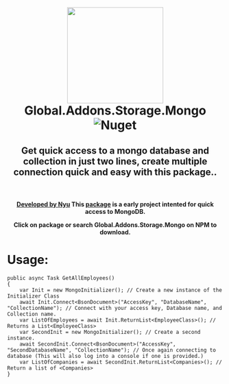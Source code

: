 <h1 align="center">
  <img src="https://media.discordapp.net/attachments/713367706736525332/867802837182054410/unknown.png" width="224px"/><br/>
  Global.Addons.Storage.Mongo
	<img alt="Nuget" src="https://img.shields.io/nuget/v/Global.Addons.Storage.Mongo?color=cyan&logoColor=red&style=plastic">
</h1>


<div align="center">
<h2> Get quick access to a mongo database and collection in just two lines, create multiple connection quick and easy with this package..</h2>
&nbsp;  
&nbsp;
&nbsp;
<h4>
  <a href="https://github.com/michaelukz">Developed by Nyu</a> This <a href="https://www.nuget.org/packages/Global.Addons.Storage.Mongo">package</a> is a early project intented for quick access to MongoDB.
	
Click on package or search Global.Addons.Storage.Mongo on NPM to download.
  </h4>
</div>
<div></div>
<div></div>
<div></div>
<div></div>
<div class ="Usage">
<h1>Usage:</h1>

	public async Task GetAllEmployees()
	{
		var Init = new MongoInitializer(); // Create a new instance of the Initializer Class
		await Init.Connect<BsonDocument>("AccessKey", "DatabaseName", "CollectionName"); // Connect with your access key, Database name, and Collection name.
		var ListOfEmployees = await Init.ReturnList<EmployeeClass>(); // Returns a List<EmployeeClass>
		var SecondInit = new MongoInitializer(); // Create a second instance.
		await SecondInit.Connect<BsonDocument>("AccessKey", "SecondDatabaseName", "CollectionName"); // Once again connecting to database (This will also log into a console if one is provided.)
		var ListOfCompanies = await SecondInit.ReturnList<Companies>(); // Return a list of <Companies>
	}
</div>
